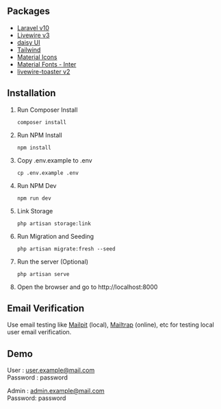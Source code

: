 ## Packages

-   [Laravel v10](https://laravel.com/docs/10.x)
-   [Livewire v3](https://laravel.com/docs/10.x)
-   [daisy UI](https://daisyui.com/docs/install/)
-   [Tailwind](https://tailwindcss.com/docs/installation)
-   [Material Icons](https://fonts.google.com/icons)
-   [Material Fonts - Inter](https://fonts.google.com/)
-   [livewire-toaster v2](https://github.com/masmerise/livewire-toaster)

## Installation


1. Run Composer Install
    ```
    composer install
    ```
2. Run NPM Install
    ```
    npm install
    ```
3. Copy .env.example to .env
    ```
    cp .env.example .env
    ```
4. Run NPM Dev
    ```
    npm run dev
    ```
5. Link Storage
    ```
    php artisan storage:link
	```
6. Run Migration and Seeding
    ```
    php artisan migrate:fresh --seed
    ```
7. Run the server (Optional)
    ```
    php artisan serve
    ```
8.  Open the browser and go to http://localhost:8000

## Email Verification

Use email testing like [Mailpit](https://github.com/axllent/mailpit) (local), [Mailtrap](https://mailtrap.io/) (online), etc for testing local user email verification.

## Demo
User : user.example@mail.com  
Password : password

Admin : admin.example@mail.com  
Password: password


